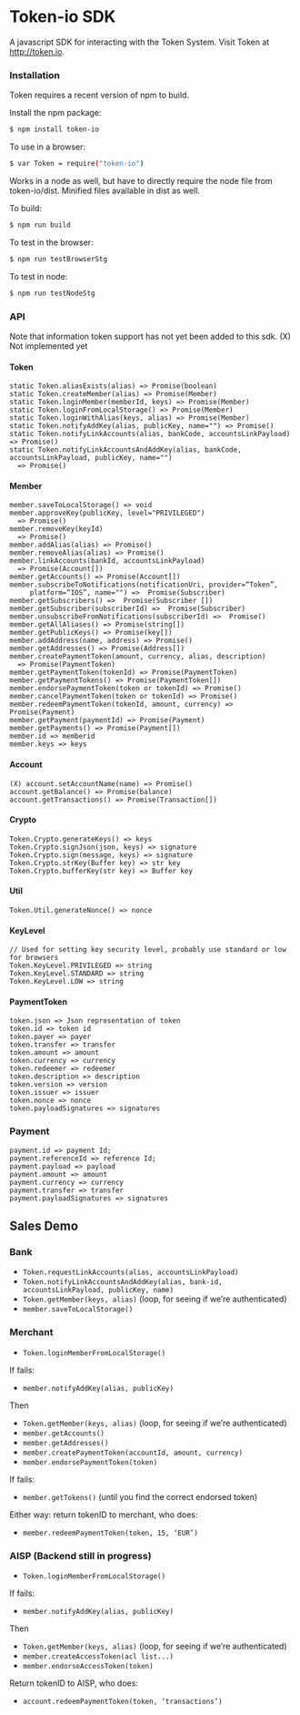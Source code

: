 # Token-io SDK

A javascript SDK for interacting with the Token System. Visit Token at http://token.io.

### Installation

Token requires a recent version of npm to build.

Install the npm package:

```sh
$ npm install token-io
```

To use in a browser:

```sh
$ var Token = require("token-io")
```

Works in a node as well, but have to directly require the node file from token-io/dist.
Minified files available in dist as well.

To build:
```sh
$ npm run build
```

To test in the browser:
```sh
$ npm run testBrowserStg
```

To test in node:
```sh
$ npm run testNodeStg
```

### API
Note that information token support has not yet been added to this sdk.
(X) Not implemented yet

#### Token
```
static Token.aliasExists(alias) => Promise(boolean)
static Token.createMember(alias) => Promise(Member)
static Token.loginMember(memberId, keys) => Promise(Member)
static Token.loginFromLocalStorage() => Promise(Member)
static Token.loginWithAlias(keys, alias) => Promise(Member)
static Token.notifyAddKey(alias, publicKey, name="") => Promise()
static Token.notifyLinkAccounts(alias, bankCode, accountsLinkPayload) => Promise()
static Token.notifyLinkAccountsAndAddKey(alias, bankCode, accountsLinkPayload, publicKey, name="")
  => Promise()
```

#### Member
```
member.saveToLocalStorage() => void
member.approveKey(publicKey, level="PRIVILEGED")
  => Promise()
member.removeKey(keyId)
  => Promise()
member.addAlias(alias) => Promise()
member.removeAlias(alias) => Promise()
member.linkAccounts(bankId, accountsLinkPayload)
  => Promise(Account[])
member.getAccounts() => Promise(Account[])
member.subscribeToNotifications(notificationUri, provider=“Token”,
     platform=“IOS”, name="") =>  Promise(Subscriber)
member.getSubscribers() =>  Promise(Subscriber [])
member.getSubscriber(subscriberId) =>  Promise(Subscriber)
member.unsubscribeFromNotifications(subscriberId) =>  Promise()
member.getAllAliases() => Promise(string[])
member.getPublicKeys() => Promise(key[])
member.addAddress(name, address) => Promise()
member.getAddresses() => Promise(Address[])
member.createPaymentToken(amount, currency, alias, description)
  => Promise(PaymentToken)
member.getPaymentToken(tokenId) => Promise(PaymentToken)
member.getPaymentTokens() => Promise(PaymentToken[])
member.endorsePaymentToken(token or tokenId) => Promise()
member.cancelPaymentToken(token or tokenId) => Promise()
member.redeemPaymentToken(tokenId, amount, currency) => Promise(Payment)
member.getPayment(paymentId) => Promise(Payment)
member.getPayments() => Promise(Payment[])
member.id => memberid
member.keys => keys
```

#### Account
```
(X) account.setAccountName(name) => Promise()
account.getBalance() => Promise(balance)
account.getTransactions() => Promise(Transaction[])
```
#### Crypto
```
Token.Crypto.generateKeys() => keys
Token.Crypto.signJson(json, keys) => signature
Token.Crypto.sign(message, keys) => signature
Token.Crypto.strKey(Buffer key) => str key
Token.Crypto.bufferKey(str key) => Buffer key
```

#### Util
```
Token.Util.generateNonce() => nonce
```

#### KeyLevel
```
// Used for setting key security level, probably use standard or low for browsers
Token.KeyLevel.PRIVILEGED => string
Token.KeyLevel.STANDARD => string  
Token.KeyLevel.LOW => string
```

#### PaymentToken
```
token.json => Json representation of token
token.id => token id
token.payer => payer
token.transfer => transfer
token.amount => amount
token.currency => currency
token.redeemer => redeemer
token.description => description
token.version => version
token.issuer => issuer
token.nonce => nonce
token.payloadSignatures => signatures
```
### Payment
```
payment.id => payment Id;
payment.referenceId => reference Id;
payment.payload => payload
payment.amount => amount
payment.currency => currency
payment.transfer => transfer
payment.payloadSignatures => signatures
```

## Sales Demo

### Bank
* ```Token.requestLinkAccounts(alias, accountsLinkPayload)```
* ```Token.notifyLinkAccountsAndAddKey(alias, bank-id, accountsLinkPayload, publicKey, name)```
* ```Token.getMember(keys, alias)``` (loop, for seeing if we’re authenticated)
* ```member.saveToLocalStorage()```

### Merchant
* ```Token.loginMemberFromLocalStorage()```

If fails:
* ```member.notifyAddKey(alias, publicKey)```

Then
* ```Token.getMember(keys, alias)``` (loop, for seeing if we’re authenticated)
* ```member.getAccounts()```
* ```member.getAddresses()```
* ```member.createPaymentToken(accountId, amount, currency)```
* ```member.endorsePaymentToken(token)```

If fails:
* ```member.getTokens()``` (until you find the correct endorsed token)


Either way: return tokenID to merchant, who does:
* ```member.redeemPaymentToken(token, 15, ‘EUR’)```

### AISP (Backend still in progress)
* ```Token.loginMemberFromLocalStorage()```

If fails:
* ```member.notifyAddKey(alias, publicKey)```

Then
* ```Token.getMember(keys, alias)``` (loop, for seeing if we’re authenticated)
* ```member.createAccessToken(acl list...)```
* ```member.endorseAccessToken(token)```

Return tokenID to AISP, who does:
* ```account.redeemPaymentToken(token, ‘transactions’)```

